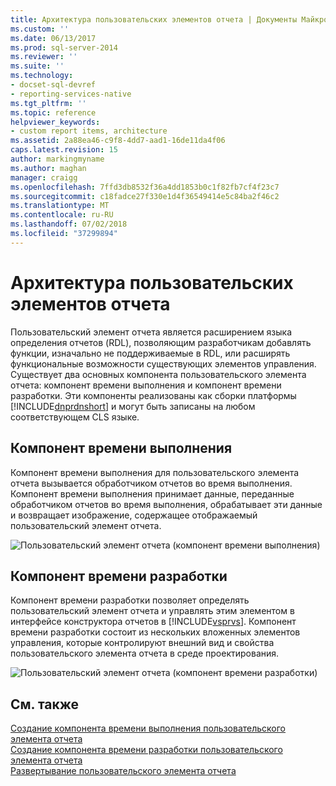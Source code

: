 ```yaml
---
title: Архитектура пользовательских элементов отчета | Документы Майкрософт
ms.custom: ''
ms.date: 06/13/2017
ms.prod: sql-server-2014
ms.reviewer: ''
ms.suite: ''
ms.technology:
- docset-sql-devref
- reporting-services-native
ms.tgt_pltfrm: ''
ms.topic: reference
helpviewer_keywords:
- custom report items, architecture
ms.assetid: 2a88ea46-c9f8-4dd7-aad1-16de11da4f06
caps.latest.revision: 15
author: markingmyname
ms.author: maghan
manager: craigg
ms.openlocfilehash: 7ffd3db8532f36a4dd1853b0c1f82fb7cf4f23c7
ms.sourcegitcommit: c18fadce27f330e1d4f36549414e5c84ba2f46c2
ms.translationtype: MT
ms.contentlocale: ru-RU
ms.lasthandoff: 07/02/2018
ms.locfileid: "37299894"
---
```

# <a name="custom-report-item-architecture"></a>Архитектура пользовательских элементов отчета
  Пользовательский элемент отчета является расширением языка определения отчетов (RDL), позволяющим разработчикам добавлять функции, изначально не поддерживаемые в RDL, или расширять функциональные возможности существующих элементов управления. Существует два основных компонента пользовательского элемента отчета: компонент времени выполнения и компонент времени разработки. Эти компоненты реализованы как сборки платформы [!INCLUDE[dnprdnshort](../../includes/dnprdnshort-md.md)] и могут быть записаны на любом соответствующем CLS языке.  
  
## <a name="the-run-time-component"></a>Компонент времени выполнения  
 Компонент времени выполнения для пользовательского элемента отчета вызывается обработчиком отчетов во время выполнения. Компонент времени выполнения принимает данные, переданные обработчиком отчетов во время выполнения, обрабатывает эти данные и возвращает изображение, содержащее отображаемый пользовательский элемент отчета.  
  
 ![Пользовательский элемент отчета (компонент времени выполнения)](../../../2014/reporting-services/media/customreportitemrun-timecomponentarchitecture.gif "Пользовательский элемент отчета (компонент времени выполнения)")  
  
## <a name="the-design-time-component"></a>Компонент времени разработки  
 Компонент времени разработки позволяет определять пользовательский элемент отчета и управлять этим элементом в интерфейсе конструктора отчетов в [!INCLUDE[vsprvs](../../includes/vsprvs-md.md)]. Компонент времени разработки состоит из нескольких вложенных элементов управления, которые контролируют внешний вид и свойства пользовательского элемента отчета в среде проектирования.  
  
 ![Пользовательский элемент отчета (компонент времени разработки)](../../../2014/reporting-services/media/customreportitemdesign-timecomponentarchitecture.gif "Пользовательский элемент отчета (компонент времени разработки)")  
  
## <a name="see-also"></a>См. также  
 [Создание компонента времени выполнения пользовательского элемента отчета](../custom-report-items/creating-a-custom-report-item-run-time-component.md)   
 [Создание компонента времени разработки пользовательского элемента отчета](../custom-report-items/creating-a-custom-report-item-design-time-component.md)   
 [Развертывание пользовательского элемента отчета](../custom-report-items/how-to-deploy-a-custom-report-item.md)  
  
  
